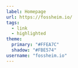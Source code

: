 ```yaml
---
label: Homepage
url: https://fossheim.io/
tags: 
  - link
  - highlighted
theme:
  primary: "#FFEA7C"
  shadow: "#FBE574"
username: "fossheim.io"
---
```

